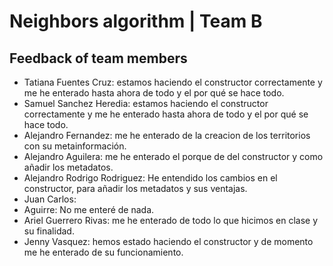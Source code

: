 # Neighbors algorithm | Team B

## Feedback of team members

- Tatiana Fuentes Cruz: estamos haciendo el constructor correctamente y me he enterado hasta ahora de todo y el por qué se hace todo.
- Samuel Sanchez Heredia: estamos haciendo el constructor correctamente y me he enterado hasta ahora de todo y el por qué se hace todo.
- Alejandro Fernandez: me he enterado de la creacion de los territorios con su metainformación.
- Alejandro Aguilera: me he enterado el porque de del constructor y como añadir los metadatos.
- Alejandro Rodrigo Rodriguez: He entendido los cambios en el constructor, para añadir los metadatos y sus ventajas.
- Juan Carlos:
- Aguirre: No me enteré de nada. 
- Ariel Guerrero Rivas: me he enterado de todo lo que hicimos en clase y su finalidad.
- Jenny Vasquez: hemos estado haciendo el constructor y de momento me he enterado de su funcionamiento.
